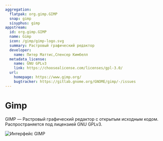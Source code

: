 ```yaml
---
aggregation:
  flatpak: org.gimp.GIMP
  snap: gimp
  sisyphus: gimp
appstream:
  id: org.gimp.GIMP
  name: Gimp
  icon: /gimp/gimp-logo.svg
  summary: Растровый графический редактор
  developer:
    name: Питер Маттис,Спенсер Кимбелл
  metadata_license:
    name: GNU GPLv3
    link: https://choosealicense.com/licenses/gpl-3.0/
  url:
    homepage: https://www.gimp.org/
    bugtracker: https://gitlab.gnome.org/GNOME/gimp/-/issues
---
```


# Gimp

GIMP — Растровый графический редактор с открытым исходным кодом. Распространяется под лицензией GNU GPLv3.

![Интерфейс GIMP](/gimp/gimp-1.png)

<!--@include: @ru/apps/.parts/install/content-repo.md-->
<!--@include: @ru/apps/.parts/install/content-flatpak.md-->
<!--@include: @ru/apps/.parts/install/content-snap.md-->
